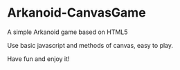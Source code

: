 Arkanoid-CanvasGame
===================

A simple Arkanoid game based on HTML5

Use basic javascript and methods of canvas, easy to play.

Have fun and enjoy it!

